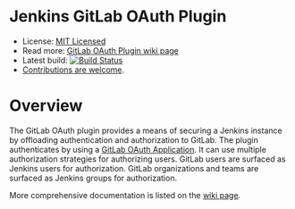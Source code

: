 # Jenkins GitLab OAuth Plugin

* License: [MIT Licensed](LICENSE.txt)
* Read more: [GitLab OAuth Plugin wiki page][wiki]
* Latest build: [![Build Status][build-image]][build-link]
* [Contributions are welcome](CONTRIBUTING.md).

# Overview

The GitLab OAuth plugin provides a means of securing a Jenkins instance by
offloading authentication and authorization to GitLab.  The plugin authenticates
by using a [GitLab OAuth Application][gitlab-wiki-oauth].  It can use multiple
authorization strategies for authorizing users.  GitLab users are surfaced as
Jenkins users for authorization.  GitLab organizations and teams are surfaced as
Jenkins groups for authorization.

More comprehensive documentation is listed on the [wiki page][wiki].

[build-image]: https://jenkins.ci.cloudbees.com/buildStatus/icon?job=plugins/gitlab-oauth-plugin
[build-link]: https://jenkins.ci.cloudbees.com/job/plugins/job/gitlab-oauth-plugin/
[gitlab-wiki-oauth]: http://doc.gitlab.com/ce/api/oauth2.html
[wiki]: https://wiki.jenkins-ci.org/display/JENKINS/Gitlab+OAuth+Plugin
